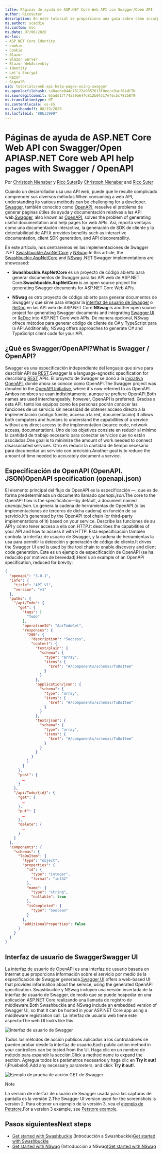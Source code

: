```yaml
---
title: Páginas de ayuda de ASP.NET Core Web API con Swagger/Open API
author: RicoSuter
description: En este tutorial se proporciona una guía sobre cómo incorporar Swagger para generar documentación y páginas de ayuda para una aplicación de API web.
ms.author: scaddie
ms.custom: mvc
ms.date: 07/06/2020
no-loc:
- ASP.NET Core Identity
- cookie
- Cookie
- Blazor
- Blazor Server
- Blazor WebAssembly
- Identity
- Let's Encrypt
- Razor
- SignalR
uid: tutorials/web-api-help-pages-using-swagger
ms.openlocfilehash: c40aede044c78122a9057613f0eece9acf84df7b
ms.sourcegitcommit: 65add17f74a29a647d812b04517e46cbc78258f9
ms.translationtype: HT
ms.contentlocale: es-ES
ms.lasthandoff: 08/19/2020
ms.locfileid: "88633999"
---
```

# <a name="aspnet-core-web-api-help-pages-with-swagger--openapi"></a><span data-ttu-id="1ee61-103">Páginas de ayuda de ASP.NET Core Web API con Swagger/Open API</span><span class="sxs-lookup"><span data-stu-id="1ee61-103">ASP.NET Core web API help pages with Swagger / OpenAPI</span></span>

<span data-ttu-id="1ee61-104">Por [Christoph Nienaber](https://twitter.com/zuckerthoben) y [Rico Suter](https://blog.rsuter.com/)</span><span class="sxs-lookup"><span data-stu-id="1ee61-104">By [Christoph Nienaber](https://twitter.com/zuckerthoben) and [Rico Suter](https://blog.rsuter.com/)</span></span>

<span data-ttu-id="1ee61-105">Cuando un desarrollador usa una API web, puede que le resulte complicado comprender sus diversos métodos.</span><span class="sxs-lookup"><span data-stu-id="1ee61-105">When consuming a web API, understanding its various methods can be challenging for a developer.</span></span> <span data-ttu-id="1ee61-106">[Swagger](https://swagger.io/), también conocido como [OpenAPI](https://www.openapis.org/), resuelve el problema de generar páginas útiles de ayuda y documentación relativas a las API web.</span><span class="sxs-lookup"><span data-stu-id="1ee61-106">[Swagger](https://swagger.io/), also known as [OpenAPI](https://www.openapis.org/), solves the problem of generating useful documentation and help pages for web APIs.</span></span> <span data-ttu-id="1ee61-107">Así, reporta ventajas como una documentación interactiva, la generación de SDK de cliente y la detectabilidad de API.</span><span class="sxs-lookup"><span data-stu-id="1ee61-107">It provides benefits such as interactive documentation, client SDK generation, and API discoverability.</span></span>

<span data-ttu-id="1ee61-108">En este artículo, nos centraremos en las implementaciones de Swagger .NET [Swashbuckle.AspNetCore](https://github.com/domaindrivendev/Swashbuckle.AspNetCore) y [NSwag](https://github.com/RicoSuter/NSwag):</span><span class="sxs-lookup"><span data-stu-id="1ee61-108">In this article, the [Swashbuckle.AspNetCore](https://github.com/domaindrivendev/Swashbuckle.AspNetCore) and [NSwag](https://github.com/RicoSuter/NSwag) .NET Swagger implementations are showcased:</span></span>

* <span data-ttu-id="1ee61-109">**Swashbuckle.AspNetCore** es un proyecto de código abierto para generar documentos de Swagger para las API web de ASP.NET Core.</span><span class="sxs-lookup"><span data-stu-id="1ee61-109">**Swashbuckle.AspNetCore** is an open source project for generating Swagger documents for ASP.NET Core Web APIs.</span></span>

* <span data-ttu-id="1ee61-110">**NSwag** es otro proyecto de código abierto para generar documentos de Swagger y que sirve para integrar la [interfaz de usuario de Swagger](https://swagger.io/swagger-ui/) o [ReDoc](https://github.com/Rebilly/ReDoc) en las API web de ASP.NET Core.</span><span class="sxs-lookup"><span data-stu-id="1ee61-110">**NSwag** is another open source project for generating Swagger documents and integrating [Swagger UI](https://swagger.io/swagger-ui/) or [ReDoc](https://github.com/Rebilly/ReDoc) into ASP.NET Core web APIs.</span></span> <span data-ttu-id="1ee61-111">De manera opcional, NSwag ofrece métodos para generar código de cliente de C# y TypeScript para la API.</span><span class="sxs-lookup"><span data-stu-id="1ee61-111">Additionally, NSwag offers approaches to generate C# and TypeScript client code for your API.</span></span>

## <a name="what-is-swagger--openapi"></a><span data-ttu-id="1ee61-112">¿Qué es Swagger/OpenAPI?</span><span class="sxs-lookup"><span data-stu-id="1ee61-112">What is Swagger / OpenAPI?</span></span>

<span data-ttu-id="1ee61-113">Swagger es una especificación independiente del lenguaje que sirve para describir API de [REST](https://en.wikipedia.org/wiki/Representational_state_transfer).</span><span class="sxs-lookup"><span data-stu-id="1ee61-113">Swagger is a language-agnostic specification for describing [REST](https://en.wikipedia.org/wiki/Representational_state_transfer) APIs.</span></span> <span data-ttu-id="1ee61-114">El proyecto de Swagger se donó a la [iniciativa OpenAPI](https://www.openapis.org/), donde ahora se conoce como OpenAPI.</span><span class="sxs-lookup"><span data-stu-id="1ee61-114">The Swagger project was donated to the [OpenAPI Initiative](https://www.openapis.org/), where it's now referred to as OpenAPI.</span></span> <span data-ttu-id="1ee61-115">Ambos nombres se usan indistintamente, aunque se prefiere OpenAPI.</span><span class="sxs-lookup"><span data-stu-id="1ee61-115">Both names are used interchangeably; however, OpenAPI is preferred.</span></span> <span data-ttu-id="1ee61-116">Gracias a esta API, tanto los equipos como los personas podrán conocer las funciones de un servicio sin necesidad de obtener acceso directo a la implementación (código fuente, acceso a la red, documentación).</span><span class="sxs-lookup"><span data-stu-id="1ee61-116">It allows both computers and humans to understand the capabilities of a service without any direct access to the implementation (source code, network access, documentation).</span></span> <span data-ttu-id="1ee61-117">Uno de los objetivos consiste en reducir al mínimo la cantidad de trabajo necesario para conectar servicios que no están asociados.</span><span class="sxs-lookup"><span data-stu-id="1ee61-117">One goal is to minimize the amount of work needed to connect disassociated services.</span></span> <span data-ttu-id="1ee61-118">Otro es reducir la cantidad de tiempo necesario para documentar un servicio con precisión.</span><span class="sxs-lookup"><span data-stu-id="1ee61-118">Another goal is to reduce the amount of time needed to accurately document a service.</span></span>

## <a name="openapi-specification-openapijson"></a><span data-ttu-id="1ee61-119">Especificación de OpenAPI (OpenAPI. JSON)</span><span class="sxs-lookup"><span data-stu-id="1ee61-119">OpenAPI specification (openapi.json)</span></span>

<span data-ttu-id="1ee61-120">El elemento principal del flujo de OpenAPI es la especificación &mdash;, que es de forma predeterminada un documento llamado *openapi.json*.</span><span class="sxs-lookup"><span data-stu-id="1ee61-120">The core to the OpenAPI flow is the specification&mdash;by default, a document named *openapi.json*.</span></span> <span data-ttu-id="1ee61-121">Lo genera la cadena de herramientas de OpenAPI (o las implementaciones de terceros de dicha cadena) en función de su servicio.</span><span class="sxs-lookup"><span data-stu-id="1ee61-121">It's generated by the OpenAPI tool chain (or third-party implementations of it) based on your service.</span></span> <span data-ttu-id="1ee61-122">Describe las funciones de su API y cómo tener acceso a ella con HTTP.</span><span class="sxs-lookup"><span data-stu-id="1ee61-122">It describes the capabilities of your API and how to access it with HTTP.</span></span> <span data-ttu-id="1ee61-123">Esta especificación también controla la interfaz de usuario de Swagger, y la cadena de herramientas la usa para permitir la detección y generación de código de cliente.</span><span class="sxs-lookup"><span data-stu-id="1ee61-123">It drives the Swagger UI and is used by the tool chain to enable discovery and client code generation.</span></span> <span data-ttu-id="1ee61-124">Este es un ejemplo de especificación de OpenAPI (se ha reducido por motivos de brevedad):</span><span class="sxs-lookup"><span data-stu-id="1ee61-124">Here's an example of an OpenAPI specification, reduced for brevity:</span></span>

```json
{
  "openapi": "3.0.1",
  "info": {
    "title": "API V1",
    "version": "v1"
  },
  "paths": {
    "/api/Todo": {
      "get": {
        "tags": [
          "Todo"
        ],
        "operationId": "ApiTodoGet",
        "responses": {
          "200": {
            "description": "Success",
            "content": {
              "text/plain": {
                "schema": {
                  "type": "array",
                  "items": {
                    "$ref": "#/components/schemas/ToDoItem"
                  }
                }
              },
              "application/json": {
                "schema": {
                  "type": "array",
                  "items": {
                    "$ref": "#/components/schemas/ToDoItem"
                  }
                }
              },
              "text/json": {
                "schema": {
                  "type": "array",
                  "items": {
                    "$ref": "#/components/schemas/ToDoItem"
                  }
                }
              }
            }
          }
        }
      },
      "post": {
        …
      }
    },
    "/api/Todo/{id}": {
      "get": {
        …
      },
      "put": {
        …
      },
      "delete": {
        …
      }
    }
  },
  "components": {
    "schemas": {
      "ToDoItem": {
        "type": "object",
        "properties": {
          "id": {
            "type": "integer",
            "format": "int32"
          },
          "name": {
            "type": "string",
            "nullable": true
          },
          "isCompleted": {
            "type": "boolean"
          }
        },
        "additionalProperties": false
      }
    }
  }
}
```

## <a name="swagger-ui"></a><span data-ttu-id="1ee61-125">Interfaz de usuario de Swagger</span><span class="sxs-lookup"><span data-stu-id="1ee61-125">Swagger UI</span></span>

<span data-ttu-id="1ee61-126">La [interfaz de usuario de OpenAPI](https://swagger.io/swagger-ui/) es una interfaz de usuario basada en Internet que proporciona información sobre el servicio por medio de la especificación de Swagger generada.</span><span class="sxs-lookup"><span data-stu-id="1ee61-126">[Swagger UI](https://swagger.io/swagger-ui/) offers a web-based UI that provides information about the service, using the generated OpenAPI specification.</span></span> <span data-ttu-id="1ee61-127">Swashbuckle y NSwag incluyen una versión insertada de la interfaz de usuario de Swagger, de modo que se puede hospedar en una aplicación ASP.NET Core realizando una llamada de registro de middleware.</span><span class="sxs-lookup"><span data-stu-id="1ee61-127">Both Swashbuckle and NSwag include an embedded version of Swagger UI, so that it can be hosted in your ASP.NET Core app using a middleware registration call.</span></span> <span data-ttu-id="1ee61-128">La interfaz de usuario web tiene este aspecto:</span><span class="sxs-lookup"><span data-stu-id="1ee61-128">The web UI looks like this:</span></span>

![Interfaz de usuario de Swagger](web-api-help-pages-using-swagger/_static/swagger-ui.png)

<span data-ttu-id="1ee61-130">Todos los métodos de acción públicos aplicados a los controladores se pueden probar desde la interfaz de usuario.</span><span class="sxs-lookup"><span data-stu-id="1ee61-130">Each public action method in your controllers can be tested from the UI.</span></span> <span data-ttu-id="1ee61-131">Haga clic en un nombre de método para expandir la sección.</span><span class="sxs-lookup"><span data-stu-id="1ee61-131">Click a method name to expand the section.</span></span> <span data-ttu-id="1ee61-132">Agregue todos los parámetros necesarios y haga clic en **Try it out!** (¡Pruébelo!).</span><span class="sxs-lookup"><span data-stu-id="1ee61-132">Add any necessary parameters, and click **Try it out!**.</span></span>

![Ejemplo de prueba de acción GET de Swagger](web-api-help-pages-using-swagger/_static/get-try-it-out.png)

> [!NOTE]
> <span data-ttu-id="1ee61-134">La versión de interfaz de usuario de Swagger usada para las capturas de pantalla es la versión 2.</span><span class="sxs-lookup"><span data-stu-id="1ee61-134">The Swagger UI version used for the screenshots is version 2.</span></span> <span data-ttu-id="1ee61-135">Para obtener un ejemplo de la versión 3, vea el [ejemplo de Petstore](https://petstore.swagger.io/).</span><span class="sxs-lookup"><span data-stu-id="1ee61-135">For a version 3 example, see [Petstore example](https://petstore.swagger.io/).</span></span>

## <a name="next-steps"></a><span data-ttu-id="1ee61-136">Pasos siguientes</span><span class="sxs-lookup"><span data-stu-id="1ee61-136">Next steps</span></span>

* <span data-ttu-id="1ee61-137">[Get started with Swashbuckle](xref:tutorials/get-started-with-swashbuckle) (Introducción a Swashbuckle)</span><span class="sxs-lookup"><span data-stu-id="1ee61-137">[Get started with Swashbuckle](xref:tutorials/get-started-with-swashbuckle)</span></span>
* <span data-ttu-id="1ee61-138">[Get started with NSwag](xref:tutorials/get-started-with-nswag) (Introducción a NSwag)</span><span class="sxs-lookup"><span data-stu-id="1ee61-138">[Get started with NSwag](xref:tutorials/get-started-with-nswag)</span></span>
